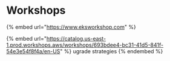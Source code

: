 # Workshops

{% embed url="https://www.eksworkshop.com" %}

{% embed url="https://catalog.us-east-1.prod.workshops.aws/workshops/693bdee4-bc31-41d5-841f-54e3e54f8f4a/en-US" %}
ugrade strategies
{% endembed %}

